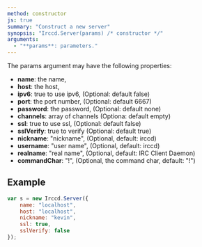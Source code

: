 ```yaml
---
method: constructor
js: true
summary: "Construct a new server"
synopsis: "Irccd.Server(params) /* constructor */"
arguments:
  - "**params**: parameters."
---
```


The params argument may have the following properties:

  - **name**: the name,
  - **host**: the host,
  - **ipv6**: true to use ipv6, (Optional: default false)
  - **port**: the port number, (Optional: default 6667)
  - **password**: the password, (Optional: default none)
  - **channels**: array of channels (Optiona: default empty)
  - **ssl**: true to use ssl, (Optional: default false)
  - **sslVerify**: true to verify (Optional: default true)
  - **nickname**: "nickname", (Optional, default: irccd)
  - **username**: "user name", (Optional, default: irccd)
  - **realname**: "real name", (Optional, default: IRC Client Daemon)
  - **commandChar**: "!", (Optional, the command char, default: "!")

## Example

```javascript
var s = new Irccd.Server({
    name: "localhost",
    host: "localhost",
    nickname: "kevin",
    ssl: true,
    sslVerify: false
});
```
